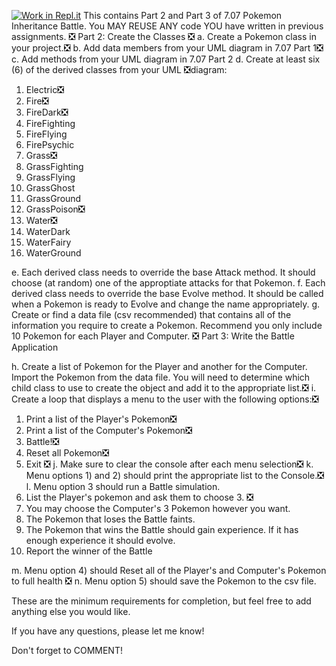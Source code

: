 [![Work in Repl.it](https://classroom.github.com/assets/work-in-replit-14baed9a392b3a25080506f3b7b6d57f295ec2978f6f33ec97e36a161684cbe9.svg)](https://classroom.github.com/online_ide?assignment_repo_id=4879166&assignment_repo_type=AssignmentRepo)
This contains Part 2 and Part 3 of 7.07 Pokemon Inheritance Battle. You MAY REUSE ANY code YOU have written in previous assignments.
❎
Part 2: Create the Classes 
❎
a. Create a Pokemon class in your project.❎
b. Add data members from your UML diagram in 7.07 Part 1❎
c. Add methods from your UML diagram in 7.07 Part 2
d. Create at least six (6) of the derived classes from your UML ❎diagram: 
  1) Electric❎
  2) Fire❎
  3) FireDark❎
  4) FireFighting
  5) FireFlying
  6) FirePsychic
  7) Grass❎
  8) GrassFighting
  9) GrassFlying
  10) GrassGhost
  11) GrassGround
  12) GrassPoison❎
  13) Water❎
  14) WaterDark
  15) WaterFairy
  16) WaterGround

e. Each derived class needs to override the base Attack method. It should choose (at random) one of the approptiate attacks for that Pokemon.
f. Each derived class needs to override the base Evolve method. It should be called when a Pokemon is ready to Evolve and change the name appropriately. 
g. Create or find a data file (csv recommended) that contains all of the information you require to create a Pokemon. Recommend you only include 10 Pokemon for each Player and Computer.
❎
Part 3: Write the Battle Application

h. Create a list of Pokemon for the Player and another for the Computer. Import the Pokemon from the data file. You will need to determine which child class to use to create the object and add it to the appropriate list.❎
i. Create a loop that displays a menu to the user with the following options:❎
  1) Print a list of the Player's Pokemon❎
  2) Print a list of the Computer's Pokemon❎
  3) Battle!❎
  4) Reset all Pokemon❎
  5) Exit ❎
j. Make sure to clear the console after each menu selection❎
k. Menu options 1) and 2) should print the appropriate list to the Console.❎
l. Menu option 3 should run a Battle simulation. 
  1) List the Player's pokemon and ask them to choose 3. ❎
  2) You may choose the Computer's 3 Pokemon however you want. 
  3) The Pokemon that loses the Battle faints.
  4) The Pokemon that wins the Battle should gain experience. If it has enough experience it should evolve.
  5) Report the winner of the Battle

m. Menu option 4) should Reset all of the Player's and Computer's Pokemon to full health ❎
n. Menu option 5) should save the Pokemon to the csv file. 

These are the minimum requirements for completion, but feel free to add anything else you would like. 

If you have any questions, please let me know!

Don't forget to COMMENT!


